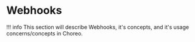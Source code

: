 # Webhooks

!!! info
    This section will describe Webhooks, it's concepts, and it's usage concerns/concepts in Choreo.

